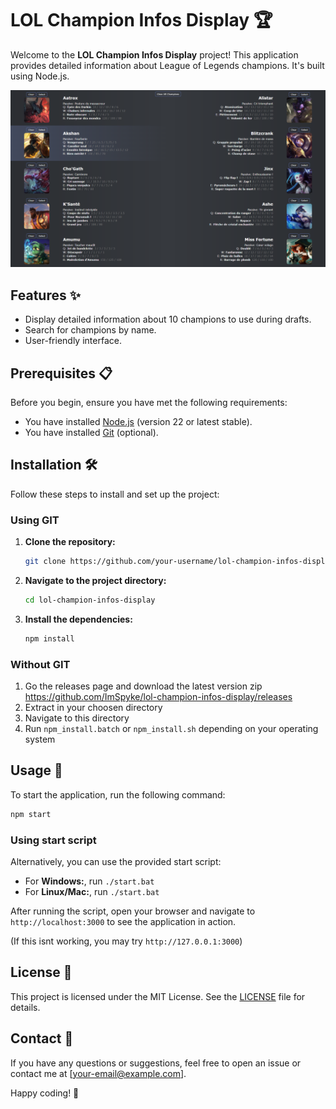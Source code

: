# LOL Champion Infos Display 🏆

Welcome to the **LOL Champion Infos Display** project! This application provides detailed information about League of Legends champions.
It's built using Node.js.

![Example](example.png)

## Features ✨

- Display detailed information about 10 champions to use during drafts.
- Search for champions by name.
- User-friendly interface.

## Prerequisites 📋

Before you begin, ensure you have met the following requirements:

- You have installed [Node.js](https://nodejs.org/) (version 22 or latest stable).
- You have installed [Git](https://git-scm.com/) (optional).

## Installation 🛠️

Follow these steps to install and set up the project:

### Using GIT
1. **Clone the repository:**

    ```bash
    git clone https://github.com/your-username/lol-champion-infos-display.git
    ```

2. **Navigate to the project directory:**

    ```bash
    cd lol-champion-infos-display
    ```

3. **Install the dependencies:**

    ```bash
    npm install
    ```

### Without GIT

1. Go the releases page and download the latest version zip https://github.com/ImSpyke/lol-champion-infos-display/releases
2. Extract in your choosen directory
3. Navigate to this directory
4. Run `npm_install.batch` or `npm_install.sh` depending on your operating system

## Usage 🚀

To start the application, run the following command:

```bash
npm start
```

### Using start script

Alternatively, you can use the provided start script:
- For **Windows:**, run `./start.bat`
- For **Linux/Mac:**, run `./start.bat`

After running the script, open your browser and navigate to `http://localhost:3000` to see the application in action.

(If this isnt working, you may try `http://127.0.0.1:3000`)

## License 📄

This project is licensed under the MIT License. See the [LICENSE](LICENSE.mp3) file for details.

## Contact 📧

If you have any questions or suggestions, feel free to open an issue or contact me at [your-email@example.com].

Happy coding! 🎉